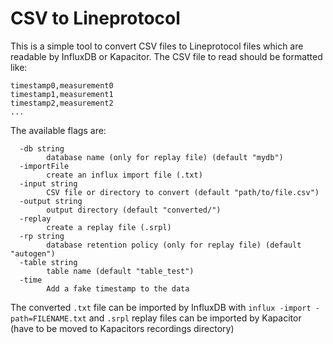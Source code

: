 # CSV to Lineprotocol

This is a simple tool to convert CSV files to Lineprotocol files which are readable by InfluxDB or Kapacitor.
The CSV file to read should be formatted like:
```
timestamp0,measurement0
timestamp1,measurement1
timestamp2,measurement2
...
```

The available flags are:
```
  -db string
    	database name (only for replay file) (default "mydb")
  -importFile
    	create an influx import file (.txt)
  -input string
    	CSV file or directory to convert (default "path/to/file.csv")
  -output string
    	output directory (default "converted/")
  -replay
    	create a replay file (.srpl)
  -rp string
    	database retention policy (only for replay file) (default "autogen")
  -table string
    	table name (default "table_test")
  -time
    	Add a fake timestamp to the data
```
The converted `.txt` file can be imported by InfluxDB with `influx -import -path=FILENAME.txt` and `.srpl` replay files can be imported by Kapacitor (have to be moved to Kapacitors recordings directory)